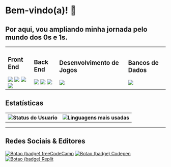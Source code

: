 <h1>  Bem-vindo(a)! 👋</h1>

<h2>Por aqui, vou ampliando minha jornada pelo mundo dos 0s e 1s.</h2>

<table>

<tr>
  <td>
<h3>Front End</h3>
<div>
  <img src="https://img.shields.io/badge/html5-%23E34F26.svg?style=for-the-badge&logo=html5&logoColor=white">
  <img src="https://img.shields.io/badge/css3-%231572B6.svg?style=for-the-badge&logo=css3&logoColor=white">
  <img src="https://img.shields.io/badge/javascript-%23323330.svg?style=for-the-badge&logo=javascript&logoColor=%23F7DF1E">
  <img src="https://img.shields.io/badge/SASS-hotpink.svg?style=for-the-badge&logo=SASS&logoColor=white"
</div>
  </td>

  <td>
<h3>Back End</h3>
<div>
  <img src="https://img.shields.io/badge/node.js-6DA55F?style=for-the-badge&logo=node.js&logoColor=white">
  <img src="https://img.shields.io/badge/express.js-%23404d59.svg?style=for-the-badge&logo=express&logoColor=%2361DAFB">
  <img src="https://img.shields.io/badge/NPM-%23000000.svg?style=for-the-badge&logo=npm&logoColor=white">
</div>
  </td>

<td>
<h3>Desenvolvimento de Jogos</h3>
<div>
  <img src="https://img.shields.io/badge/unity-%23000000.svg?style=for-the-badge&logo=unity&logoColor=white">
</div>
  </td>


  <td>
<h3>Bancos de Dados</h3>
<img src="https://img.shields.io/badge/MongoDB-%234ea94b.svg?style=for-the-badge&logo=mongodb&logoColor=white">
  </td>

</tr>
</table>

<h2>Estatísticas</h2>
<table>

<tr>
<th> <img src="https://github-readme-stats.vercel.app/api?username=guirque&theme=tokyonight&hide=stars" alt="Status do Usuario" /></th>
<th> <img src="https://github-readme-stats.vercel.app/api/top-langs/?username=guirque&layout=compact&theme=tokyonight&hide=html" alt="Linguagens mais usadas" /></th>
</tr>

</table>
<hr/>

<h2>Redes Sociais & Editores</h2>
<a href="https://www.freecodecamp.org/guircc"><img src="https://img.shields.io/badge/Freecodecamp-%23123.svg?&style=for-the-badge&logo=freecodecamp&logoColor=green" alt="Botao (badge) freeCodeCamp"></a>
<a href="https://codepen.io/guircc"><img src="https://img.shields.io/badge/Codepen-000000?style=for-the-badge&logo=codepen&logoColor=white" alt="Botao (badge) Codepen"></a>
<a href="https://replit.com/@guircc"><img src="https://img.shields.io/badge/Replit-DD1200?style=for-the-badge&logo=Replit&logoColor=white" alt="Botao (badge) Replit"></a>
